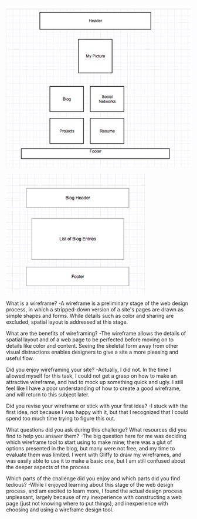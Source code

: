 ![This is a terrible wireframe](/week-2/imgs/wireframe-index.png "Index wireframe")

![This one needs work too](/week-2/imgs/wireframe-blog-index.png "Blog page wireframe")

What is a wireframe?
-A wireframe is a preliminary stage of the web design process, in which a stripped-down version of a site's pages are drawn as simple shapes and forms. While details such as color and sharing are excluded, spatial layout is addressed at this stage.

What are the benefits of wireframing?
-The wireframe allows the details of spatial layout and of a web page to be perfected before moving on to details like color and content. Seeing the skeletal form away from other visual distractions enables designers to give a site a more pleasing and useful flow.

Did you enjoy wireframing your site?
-Actually, I did not. In the time I allowed myself for this task, I could not get a grasp on how to make an attractive wireframe, and had to mock up something quick and ugly. I still feel like I have a poor understanding of how to create a good wireframe, and will return to this subject later.

Did you revise your wireframe or stick with your first idea?
-I stuck with the first idea, not because I was happy with it, but that I recognized that I could spend too much time trying to figure this out.

What questions did you ask during this challenge? What resources did you find to help you answer them?
-The big question here for me was deciding which wireframe tool to start using to make mine; there was a glut of options presented in the blog, but many were not free, and my time to evaluate them was limited. I went with Gliffy to draw my wireframes, and was easily able to use it to make a basic one, but I am still confused about the deeper aspects of the process.

Which parts of the challenge did you enjoy and which parts did you find tedious?
-While I enjoyed learning about this stage of the web design process, and am excited to learn more, I found the actual design process unpleasant, largely because of my inexperience with constructing a web page (just not knowing where to put things), and inexperience with choosing and using a wireframe design tool.